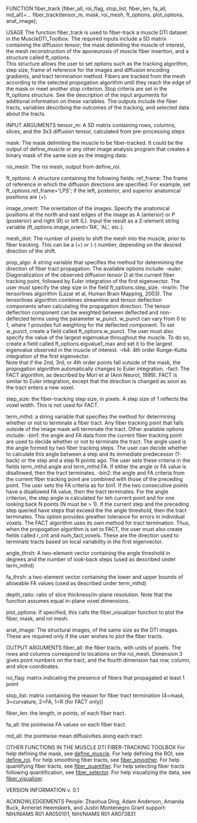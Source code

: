 
FUNCTION fiber_track
 [fiber_all, roi_flag, stop_list, fiber_len, fa_all, md_all]=...
    fiber_track(tensor_m, mask, roi_mesh, ft_options, plot_options, anat_image);

USAGE
   The function fiber_track is used to fiber-track a muscle DTI dataset in
 the MuscleDTI_Toolbox. 
   The required inputs include a 5D matrix containing the diffusion tensor; 
 the mask delimiting the muscle of interest, the mesh reconstruction of the
 aponeurosis of muscle fiber insertion, and a structure called ft_options.  
 This structure allows the user to set options such as the tracking algorithm, 
 step size, frame of reference for the images and diffusion encoding gradients,
 and tract termination method. 
   Fibers are tracked from the mesh according to the selected propogation 
 algorithm until they reach the edge of the mask or meet another stop criterion.
 Stop criteria are set in the ft_options structure. See the description of 
 the input arguments for additional information on these variables.
   The outputs include the fiber tracts, variables describing the outcomes 
 of the tracking, and selected data about the tracts.

INPUT ARGUMENTS
 tensor_m: A 5D matrix containing rows, columns, slices, and the 3x3
   diffusion tensor, calculated from pre-processing steps

 mask: The mask delimiting the muscle to be fiber-tracked. It could be
   the output of define_muscle or any other image analysis program that
   creates a binary mask of the same size as the imaging data.   

 roi_mesh: The roi mesh, output from define_roi.  

 ft_options: A structure containing the following fields:
   ref_frame: The frame of reference in which the diffusion directions
     are specified. For example, set ft_options.ref_frame='LPS'; if the
     left, posterior, and superior anatomical positions are (+).

   image_orient: The orientation of the images. Specify the anatomical
     positions at the north and east edges of the image as A (anterior) or 
     P (posterior) and right (R) or left (L).  Input the result as a 2-element
     string variable (ft_options.image_orient='RA', 'AL', etc.).

   mesh_dist: The number of pixels to shift the mesh into the muscle,
     prior to fiber tracking. This can be a (+) or (-) number, depending
     on the desired direction of the shift.

   prop_algo: A string variable that specifies the method for determining
     the direction of fiber tract propagation. The available options
     include:
       -euler: Diagonalization of the observed diffusion tensor D at the current
         fiber tracking point, followed by Euler integration of the first
         eigenvector. The user must specify the step size in the field
         ft_options.step_size.
       -tnsrln: The tensorlines algorithm (Lazar et al, Human Brain Mapping,
         2003). The tensorlines algorithm combines streamline and tensor
         deflection components when calculating the propagation direction. 
         The tensor deflection component can be weighted between deflected
         and non-deflected terms using the parameter w_punct. w_punct can vary 
         from 0 to 1, where 1 provides full weighting for the deflected component. 
         To set w_punct, create a field called ft_options.w_punct. The user 
         must also specify the value of the largest eigenvalue throughout 
         the muscle. To do so, create a field called ft_options.eigvalue1_max 
         and set it to the largest eigenvalue observed in the muscle of interest.
       -rk4: 4th order Runge-Kutta integration of the first eigenvector.  
         Note that if the 2nd, 3rd, or 4th order points fall outside of the 
         mask, the propogation algorithm automatically changes to Euler
         integration.
       -fact: The FACT algorithm, as described by Mori et al (Ann Neurol, 
         1999). FACT is similar to Euler integration, except that the direction 
         is changed as soon as the tract enters a new voxel.

   step_size: the fiber-tracking step size, in pixels. A step size of 1
     reflects the voxel width. This is not used for FACT.

   term_mthd: a string variable that specifies the method for determining
     whether or not to terminate a fiber tract. Any fiber tracking point
     that falls outside of the image mask will terminate the tract.
     Other available options include:
       -bin1: the angle and FA data from the current fiber tracking
         point are used to decide whether or not to terminate the tract.
         The angle used is the angle formed by two fiber tracking steps. 
         The user can decide whether to calculate this angle between
         a step and its immediate predecessor (1-back) or the step and a
         step N points ago. The user sets these criteria in the fields
         term_mthd.angle and term_mthd.FA. If either the angle or FA value
         is disallowed, then the tract terminates.
       -bin2: the angle and FA criteria from the current fiber tracking
         point are combined with those of the preceding point. The
         user sets the FA criteria as for bin1. If the two consecutive points 
         have a disallowed FA value, then the tract terminates. For the 
         angle criterion, the step angle is calculated for teh current point
         and for one looking back N points (N must be > 1). If the current 
         step and the preceding step queried have steps that exceed the
         the angle threshold, then the tract terminates. This option provides 
         greather tolerance for errors in individual voxels.
     The FACT algorithm uses its own method for tract termination. Thus,
     when the propogation algorithm is set to FACT, the user must also
     create fields called r_crit and num_fact_voxels.  These are
     the direction used to terminate tracts based on local variability in 
     the first eigenvector.

   angle_thrsh: A two-element vector containing the angle threshold in
     degrees and the number of look-back steps (used as described under
     term_mthd)

   fa_thrsh: a two-element vector containing the lower and upper bounds
     of allowable FA values (used as described under term_mthd)

   depth_ratio: ratio of slice thickness/in-plane resolution. Note that
     the function assumes equal in-plane voxel dimensions.

 plot_options: If specified, this calls the fiber_visualizer function to
   plot the fiber, mask, and roi mesh.
 
 anat_image: The structural images, of the same size as the DTI images.
   These are required only if the user wishes to plot the fiber tracts.

OUTPUT ARGUMENTS
 fiber_all: the fiber tracts, with units of pixels. The rows and columns
   correspond to locations on the roi_mesh. Dimension 3 gives point numbers
   on the tract, and the fourth dimension has row, column, and slice coordinates.

 roi_flag: matrix indicating the presence of fibers that propagated at
   least 1 point

 stop_list: matrix containing the reason for fiber tract termination
   (4=mask, 3=curvature, 2=FA, 1=R (for FACT only))

 fiber_len: the length, in points, of each fiber tract. 

 fa_all: the pointwise FA values on each fiber tract.

 md_all: the pointwise mean diffusivities along each tract

OTHER FUNCTIONS IN THE MUSCLE DTI FIBER-TRACKING TOOLBOX
 For help defining the mask, see <a href="matlab: help define_muscle">define_muscle</a>.
 For help defining the ROI, see <a href="matlab: help define_roi">define_roi</a>.
 For help smoothing fiber tracts, see <a href="matlab: help fiber_smoother">fiber_smoother</a>.
 For help quantifying fiber tracts, see <a href="matlab: help fiber_quantifier">fiber_quantifier</a>.
 For help selecting fiber tracts following quantification, see <a href="matlab: help fiber_selector">fiber_selector</a>.
 For help visualizing the data, see <a href="matlab: help fiber_visualizer">fiber_visualizer</a>.

VERSION INFORMATION
 v. 0.1

ACKNOWLEDGEMENTS
 People: Zhaohua Ding, Adam Anderson, Amanda Buck, Anneriet Heemskerk, 
   and Justin Montenegro
 Grant support: NIH/NIAMS R01 AR050101, NIH/NIAMS R01 AR073831
